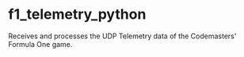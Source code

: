 # f1_telemetry_python
Receives and processes the UDP Telemetry data of the Codemasters' Formula One game.
